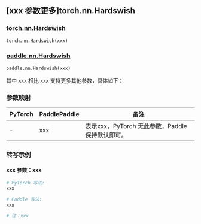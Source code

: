 ## [xxx 参数更多]torch.nn.Hardswish

### [torch.nn.Hardswish](https://pytorch.org/docs/1.13/generated/torch.nn.Hardswish.html#torch.nn.Hardswish)

```python
torch.nn.Hardswish(xxx)
```

### [paddle.nn.Hardswish](https://www.paddlepaddle.org.cn/documentation/docs/zh/api/paddle/nn/Hardswish_cn.html)

```python
paddle.nn.Hardswish(xxx)
```

其中 xxx 相比 xxx 支持更多其他参数，具体如下：

### 参数映射

| PyTorch | PaddlePaddle | 备注 |
| ------- | ------------ | ---- |
|    -    |    xxx    | 表示xxx，PyTorch 无此参数，Paddle 保持默认即可。 |

### 转写示例

#### xxx 参数：xxx
``` python
# PyTorch 写法:
xxx

# Paddle 写法:
xxx

# 注：xxx
```

